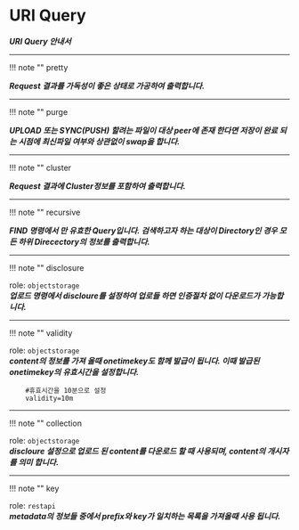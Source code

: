 # URI Query

***URI Query 안내서***

----

!!! note ""
    pretty                


***Request 결과를 가독성이 좋은 상태로 가공하여 출력합니다.***

----

!!! note ""
    purge

***UPLOAD 또는 SYNC(PUSH) 할려는 파일이 대상 peer에 존재 한다면 저장이 완료 되는 시점에 최신파일 여부와 상관없이 swap을 합니다.***

----

!!! note ""
    cluster

***Request 결과에 Cluster정보를 포함하여 출력합니다.***

----

!!! note ""
    recursive

***FIND 명령에서 만 유효한 Query입니다. 검색하고자 하는 대상이 Directory인 경우 모든 하위 Direcectory의 정보를 출력합니다.***

----

!!! note ""
    disclosure

role: `objectstorage`  
***업로드 명령에서 discloure를 설정하여 업로들 하면 인증절차 없이 다운로드가 가능합니다.***

----

!!! note ""
    validity

role: `objectstorage`  
***content의 정보를 가져 올때 onetimekey도 함께 발급이 됩니다. 이때 발급된 onetimekey의 유효시간을 설정합니다.***  

        #휴효시간을 10분으로 설정
        validity=10m

----

!!! note ""
    collection

role: `objectstorage`  
***discloure 설정으로 업로드 된 content를 다운로드 할 때 사용되며, content의 개시자를 의미 합니다.***

----

!!! note ""
    key

role: `restapi`  
***metadata의 정보들 중에서 prefix와 key가 일치하는 목록을 가져올때 사용 됩니다.***